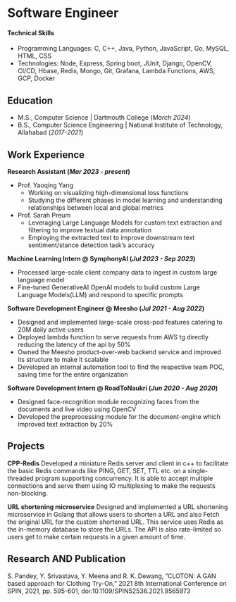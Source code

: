 # Software Engineer
#### Technical Skills
- Programming Languages: C, C++, Java, Python, JavaScript, Go, MySQL, HTML, CSS
- Technologies: Node, Express, Spring boot, JUnit, Django, OpenCV, CI/CD, Hbase, Redis, Mongo, Git, Grafana, Lambda Functions, AWS, GCP, Docker

## Education						       		
- M.S., Computer Science	| Dartmouth College (_March 2024_)	 			        		
- B.S., Computer Science Engineering | National Institute of Technology, Allahabad (_2017-2021_)

## Work Experience
**Research Assistant (_Mar 2023 - present_)**
- Prof. Yaoqing Yang
    - Working on visualizing high-dimensional loss functions
    - Studying the different phases in model learning and understanding relationships between local and global metrics
- Prof. Sarah Preum
    - Leveraging Large Language Models for custom text extraction and filtering to improve textual data annotation
    - Employing the extracted text to improve downstream text sentiment/stance detection task’s accuracy

**Machine Learning Intern @ SymphonyAI (_Jul 2023 - Sep 2023_)**
- Processed large-scale client company data to ingest in custom large language model
- Fine-tuned GenerativeAI OpenAI models to build custom Large Language Models(LLM) and respond to specific prompts

**Software Development Engineer @ Meesho (_Jul 2021 - Aug 2022_)**
- Designed and implemented large-scale cross-pod features catering to 20M daily active users
- Deployed lambda function to serve requests from AWS tg directly reducing the latency of the api by 50%
- Owned the Meesho product-over-web backend service and improved its structure to make it scalable
- Developed an internal automation tool to find the respective team POC, saving time for the entire organization

**Software Development Intern @ RoadToNaukri (_Jun 2020 - Aug 2020_)**
- Designed face-recognition module recognizing faces from the documents and live video using OpenCV
- Developed the preprocessing module for the document-engine which improved text extraction by 20%

## Projects
**CPP-Redis** Developed a miniature Redis server and client in c++ to facilitate the basic Redis commands like PING, GET, SET, TTL etc. on a single-threaded program supporting concurrency. It is able to accept multiple connections and serve them using IO multiplexing to make the requests non-blocking.

**URL shortening microservice** Designed and implemented a URL shortening microservice in Golang that allows users to shorten a URL and also Fetch the original URL for the custom shortened URL. This service uses Redis as the in-memory database to store the URLs. The API is also rate-limited so users get to make certain requests in a given amount of time.

## Research AND Publication
S. Pandey, Y. Srivastava, Y. Meena and R. K. Dewang, ”CLOTON: A GAN based approach for Clothing Try-On,” 2021 8th International Conference on SPIN, 2021, pp. 595-601, doi:10.1109/SPIN52536.2021.9565973
